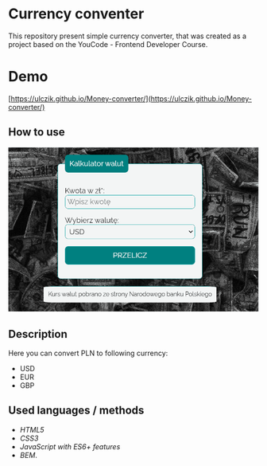 # Currency conventer

This repository present simple currency converter, that was created as a project based on the YouCode - Frontend Developer Course.


# Demo

[https://ulczik.github.io/Money-converter/](https://ulczik.github.io/Money-converter/)

## How to use
![howToUse](images/Animation.gif)

## Description

Here you can convert PLN to following currency:

- USD
- EUR 
- GBP


## Used languages / methods

-   _HTML5_
-   _CSS3_
-   _JavaScript with ES6+ features_
-   _BEM_.
